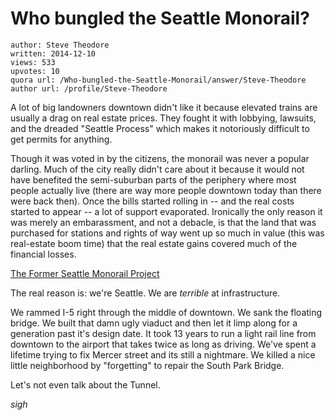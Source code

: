 # Who bungled the Seattle Monorail?

	author: Steve Theodore
	written: 2014-12-10
	views: 533
	upvotes: 10
	quora url: /Who-bungled-the-Seattle-Monorail/answer/Steve-Theodore
	author url: /profile/Steve-Theodore


A lot of big landowners downtown didn't like it because elevated trains are usually a drag on real estate prices. They fought it with lobbying, lawsuits, and the dreaded "Seattle Process" which makes it notoriously difficult to get permits for anything.

Though it was voted in by the citizens, the monorail was never a popular darling. Much of the city really didn't care about it because it would not have benefited the semi-suburban parts of the periphery where most people actually live (there are way more people downtown today than there were back then). Once the bills started rolling in -- and the real costs started to appear -- a lot of support evaporated. Ironically the only reason it was merely an embarassment, and not a debacle, is that the land that was purchased for stations and rights of way went up so much in value (this was real-estate boom time) that the real estate gains covered much of the financial losses.

[The Former Seattle Monorail Project](http://www.seattlemonorail.org/smp/index.html)

The real reason is: we're Seattle. We are _terrible_ at infrastructure. 

We rammed I-5 right through the middle of downtown. We sank the floating bridge. We built that damn ugly viaduct and then let it limp along for a generation past it's design date. It took 13 years to run a light rail line from downtown to the airport that takes twice as long as driving. We've spent a lifetime trying to fix Mercer street and its still a nightmare. We killed a nice little neighborhood by "forgetting" to repair the South Park Bridge. 

Let's not even talk about the Tunnel.

*sigh*

